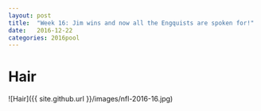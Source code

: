 ```yaml
---
layout: post
title:  "Week 16: Jim wins and now all the Engquists are spoken for!"
date:   2016-12-22
categories: 2016pool
---
```

# Hair<br/>
![Hair]({{ site.github.url }}/images/nfl-2016-16.jpg)
